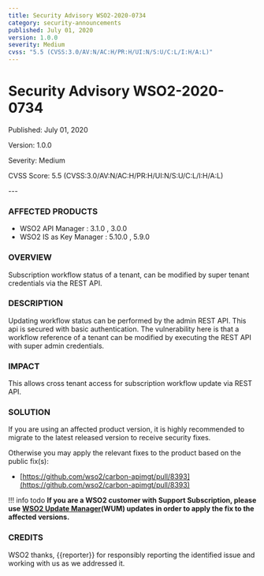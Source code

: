 ```yaml
---
title: Security Advisory WSO2-2020-0734
category: security-announcements
published: July 01, 2020
version: 1.0.0
severity: Medium
cvss: "5.5 (CVSS:3.0/AV:N/AC:H/PR:H/UI:N/S:U/C:L/I:H/A:L)"
---
```


# Security Advisory WSO2-2020-0734

<p class="doc-info">Published: July 01, 2020</p>
<p class="doc-info">Version: 1.0.0</p>
<p class="doc-info">Severity: Medium</p>
<p class="doc-info">CVSS Score: 5.5 (CVSS:3.0/AV:N/AC:H/PR:H/UI:N/S:U/C:L/I:H/A:L)</p>
---

### AFFECTED PRODUCTS
* WSO2 API Manager : 3.1.0 , 3.0.0
* WSO2 IS as Key Manager : 5.10.0 , 5.9.0


### OVERVIEW
Subscription workflow status of a tenant, can be modified by super tenant credentials via the REST API.


### DESCRIPTION
Updating workflow status can be performed by the admin REST API. This api is secured with basic authentication. The vulnerability here is that a workflow reference of a tenant can be modified by executing the REST API with super admin credentials.


### IMPACT
This allows cross tenant access for subscription workflow update via REST API.


### SOLUTION
If you are using an affected product version, it is highly recommended to migrate to the latest released version to receive security fixes.

Otherwise you may apply the relevant fixes to the product based on the public fix(s):

* [https://github.com/wso2/carbon-apimgt/pull/8393](https://github.com/wso2/carbon-apimgt/pull/8393)


!!! info todo
    **If you are a WSO2 customer with Support Subscription, please use [WSO2 Update Manager](https://wso2.com/updates/wum)(WUM) updates in order to apply the fix to the affected versions.**


### CREDITS
WSO2 thanks, {{reporter}} for responsibly reporting the identified issue and working with us as we addressed it.
